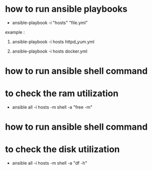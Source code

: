 # how to run ansible playbooks
- ansible-playbook -i "hosts" "file.yml"

example : 

1)  ansible-playbook -i hosts httpd_yum.yml

2)  ansible-playbook -i hosts docker.yml


# how to run ansible shell command 
#  to check the ram utilization 

- ansible all -i hosts -m shell -a "free -m"


# how to run ansible shell command 
#  to check the disk  utilization 

- ansible all -i hosts -m shell -a "df -h"
